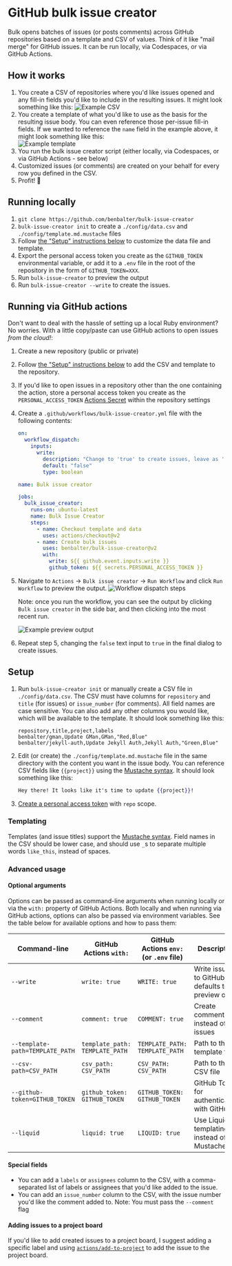 # GitHub bulk issue creator

Bulk opens batches of issues (or posts comments) across GitHub repositories based on a template and CSV of values. Think of it like "mail merge" for GitHub issues. It can be run locally, via Codespaces, or via GitHub Actions.

## How it works

1. You create a CSV of repositories where you'd like issues opened and any fill-in fields you'd like to include in the resulting issues. It might look something like this:
   ![Example CSV](https://user-images.githubusercontent.com/282759/115310271-86b3ba00-a13b-11eb-9fab-b5a7ac613c42.png)
2. You create a template of what you'd like to use as the basis for the resulting issue body. You can even reference those per-issue fill-in fields. If we wanted to reference the `name` field in the example above, it might look something like this:<br />
   ![Example template](https://user-images.githubusercontent.com/282759/115310395-c11d5700-a13b-11eb-91b5-e1b74beda70d.png)
3. You run the bulk issue creator script (either locally, via Codespaces, or via GitHub Actions - see below)
4. Customized issues (or comments) are created on your behalf for every row you defined in the CSV.
5. Profit! :tada:

## Running locally

1. `git clone https://github.com/benbalter/bulk-issue-creator`
2. `bulk-issue-creator init` to create a `./config/data.csv` and `./config/template.md.mustache` files
3. Follow [the "Setup" instructions below](#setup) to customize the data file and template.
4. Export the personal access token you create as the `GITHUB_TOKEN` environmental variable, or add it to a `.env` file in the root of the repository in the form of `GITHUB_TOKEN=XXX`.
5. Run `bulk-issue-creator` to preview the output
6. Run `bulk-issue-creator --write` to create the issues.

## Running via GitHub actions

Don't want to deal with the hassle of setting up a local Ruby environment? No worries. With a little copy/paste can use GitHub actions to open issues _from the cloud!_:

1. Create a new repository (public or private)
2. Follow [the "Setup" instructions below](#setup) to add the CSV and template to the repository.
3. If you'd like to open issues in a repository other than the one containing the action, store a personal access token you create as the `PERSONAL_ACCESS_TOKEN` [Actions Secret](https://docs.github.com/en/actions/reference/encrypted-secrets) within the repository settings
4. Create a `.github/workflows/bulk-issue-creator.yml` file with the following contents:

   ```yml
   on:
     workflow_dispatch:
       inputs:
         write:
           description: "Change to 'true' to create issues, leave as 'false' to preview output"
           default: "false"
           type: boolean

   name: Bulk issue creator

   jobs:
     bulk_issue_creator:
       runs-on: ubuntu-latest
       name: Bulk Issue Creator
       steps:
         - name: Checkout template and data
           uses: actions/checkout@v2
         - name: Create bulk issues
           uses: benbalter/bulk-issue-creator@v2
           with:
             write: ${{ github.event.inputs.write }}
             github_token: ${{ secrets.PERSONAL_ACCESS_TOKEN }}
   ```

5. Navigate to `Actions` -> `Bulk issue creator` -> `Run Workflow` and click `Run Workflow` to preview the output.
   ![Workflow dispatch steps](https://user-images.githubusercontent.com/282759/115309898-e8bfef80-a13a-11eb-95c9-dccd8fc16108.png)

   Note: once you run the workflow, you can see the output by clicking `Bulk issue creator` in the side bar, and then clicking into the most recent run.

   ![Example preview output](https://user-images.githubusercontent.com/282759/115309886-e65d9580-a13a-11eb-8211-7db724c6127a.png)

6. Repeat step 5, changing the `false` text input to `true` in the final dialog to create issues.

## Setup

1. Run `bulk-issue-creator init` or manually create a CSV file in `./config/data.csv`. The CSV must have columns for `repository` and `title` (for issues) or `issue_number` (for comments). All field names are case sensitive. You can also add any other columns you would like, which will be available to the template. It should look something like this:
   ```csv
   repository,title,project,labels
   benbalter/gman,Update GMan,GMan,"Red,Blue"
   benbalter/jekyll-auth,Update Jekyll Auth,Jekyll Auth,"Green,Blue"
   ```
2. Edit (or create) the `./config/template.md.mustache` file in the same directory with the content you want in the issue body. You can reference CSV fields like `{{project}}` using the [Mustache syntax](https://mustache.github.io/mustache.5.html). It should look something like this:
   ```mustache
   Hey there! It looks like it's time to update {{project}}!
   ```
3. [Create a personal access token](https://docs.github.com/en/github/authenticating-to-github/creating-a-personal-access-token) with `repo` scope.

### Templating

Templates (and issue titles) support the [Mustache syntax](https://mustache.github.io/mustache.5.html). Field names in the CSV should be lower case, and should use `_`s to separate multiple words `like_this`, instead of spaces.

### Advanced usage

#### Optional arguments

Options can be passed as command-line arguments when running locally or via the `with:` property of GitHub Actions. Both locally and when running via GitHub actions, options can also be passed via environment variables. See the table below for available options and how to pass them:

<!-- Options here -->

| Command-line                    | GitHub Actions `with:`         | GitHub Actions `env:` (or `.env` file) | Description                                      |
|---------------------------------|--------------------------------|----------------------------------------|--------------------------------------------------|
| `--write`                       | `write: true`                  | `WRITE: true`                          | Write issues to GitHub, defaults to preview only |
| `--comment`                     | `comment: true`                | `COMMENT: true`                        | Create comments instead of issues                |
| `--template-path=TEMPLATE_PATH` | `template_path: TEMPLATE_PATH` | `TEMPLATE_PATH: TEMPLATE_PATH`         | Path to the template file                        |
| `--csv-path=CSV_PATH`           | `csv_path: CSV_PATH`           | `CSV_PATH: CSV_PATH`                   | Path to the CSV file                             |
| `--github-token=GITHUB_TOKEN`   | `github_token: GITHUB_TOKEN`   | `GITHUB_TOKEN: GITHUB_TOKEN`           | GitHub Token for authenticating with GitHub      |
| `--liquid`                      | `liquid: true`                 | `LIQUID: true`                         | Use Liquid templating instead of Mustache        |

#### Special fields

- You can add a `labels` or `assignees` column to the CSV, with a comma-separated list of labels or assignees that you'd like added to the issue.
- You can add an `issue_number` column to the CSV, with the issue number you'd like the comment added to. Note: You must pass the `--comment` flag

#### Adding issues to a project board

If you'd like to add created issues to a project board, I suggest adding a specific label and using [`actions/add-to-project`](https://github.com/actions/add-to-project) to add the issue to the project board.
